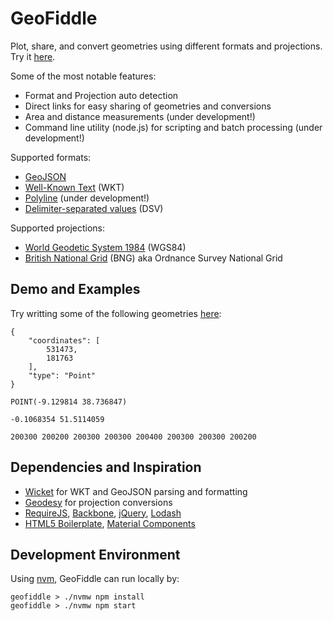 # GeoFiddle

Plot, share, and convert geometries using different formats and projections. Try it [here](https://ruipinge.github.com/geofiddle).

Some of the most notable features:

- Format and Projection auto detection
- Direct links for easy sharing of geometries and conversions
- Area and distance measurements (under development!)
- Command line utility (node.js) for scripting and batch processing (under development!)

Supported formats:

- [GeoJSON](http://geojson.org/)
- [Well-Known Text](https://en.wikipedia.org/wiki/Well-known_text) (WKT)
- [Polyline](https://developers.google.com/maps/documentation/utilities/polylinealgorithm) (under development!)
- [Delimiter-separated values](https://en.wikipedia.org/wiki/Delimiter-separated_values) (DSV)

Supported projections:

- [World Geodetic System 1984](https://en.wikipedia.org/wiki/World_Geodetic_System) (WGS84)
- [British National Grid](https://en.wikipedia.org/wiki/Ordnance_Survey_National_Grid) (BNG) aka Ordnance Survey National Grid


## Demo and Examples

Try writting some of the following geometries [here](https://ruipinge.github.com/geofiddle):

```
{
    "coordinates": [
        531473,
        181763
    ],
    "type": "Point"
}
```

```
POINT(-9.129814 38.736847)
```

```
-0.1068354 51.5114059
```

```
200300 200200 200300 200300 200400 200300 200300 200200
```


## Dependencies and Inspiration

- [Wicket](https://github.com/arthur-e/Wicket) for WKT and GeoJSON parsing and formatting
- [Geodesy](https://github.com/chrisveness/geodesy) for projection conversions
- [RequireJS](https://requirejs.org/), [Backbone](http://backbonejs.org/), [jQuery](https://jquery.com/), [Lodash](https://lodash.com/)
- [HTML5 Boilerplate](https://html5boilerplate.com/), [Material Components](https://github.com/material-components/material-components-web)


## Development Environment

Using [nvm](https://github.com/creationix/nvm), GeoFiddle can run locally by:

```
geofiddle > ./nvmw npm install
geofiddle > ./nvmw npm start
```
